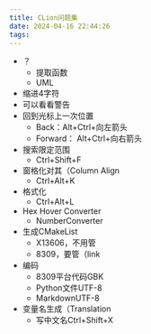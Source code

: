 ```yaml
---
title: CLion问题集
date: 2024-04-16 22:44:26
tags:
---
```


- ？
    - 提取函数
    - UML
- 缩进4字符
- 可以看看警告
- 回到光标上一次位置
    - Back：Alt+Ctrl+向左箭头
    - Forward： Alt+Ctrl+向右箭头
- 搜索限定范围
    - Ctrl+Shift+F
- 窗格化对其（Column Align
    - Ctrl+Alt+K
- 格式化
    - Ctrl+Alt+L
- Hex Hover Converter
    - NumberConverter
- 生成CMakeList
    - X13606，不用管
    - 8309，要管（link
- 编码
    - 8309平台代码GBK
    - Python文件UTF-8
    - MarkdownUTF-8
- 变量名生成（Translation
    - 写中文名Ctrl+Shift+X
